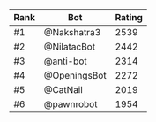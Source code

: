 Rank|Bot|Rating
---|---|---
#1|@Nakshatra3|2539
#2|@NilatacBot|2442
#3|@anti-bot|2314
#4|@OpeningsBot|2272
#5|@CatNail|2019
#6|@pawnrobot|1954
